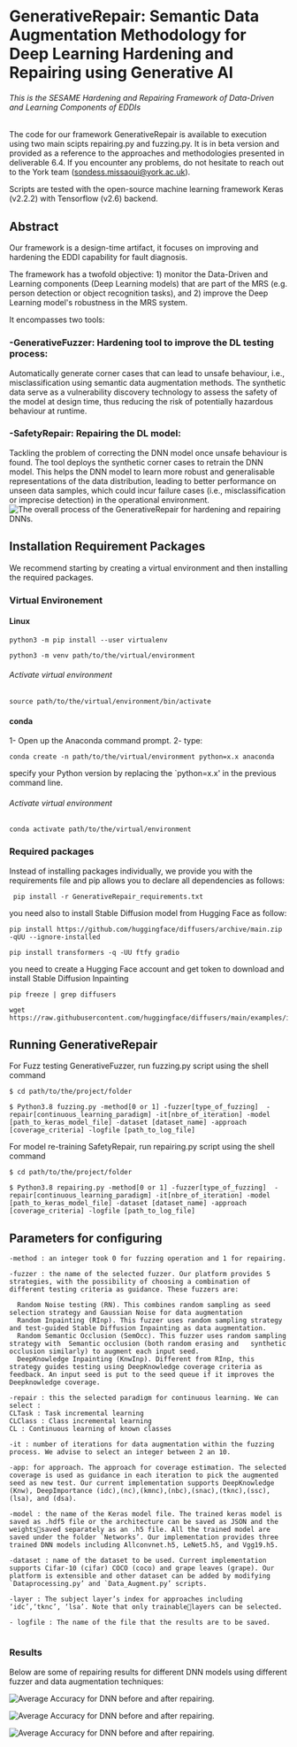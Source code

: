 # GenerativeRepair: Semantic Data Augmentation Methodology for Deep Learning Hardening and Repairing using Generative AI
###### This is the SESAME Hardening and Repairing Framework of Data-Driven and Learning Components of EDDIs

The code for our framework GenerativeRepair is available to execution using two main scipts repairing.py and fuzzing.py.
It is in beta version and provided as a reference to the approaches and methodologies presented in deliverable 6.4. 
If you encounter any problems, do not hesitate to reach out to the York team (sondess.missaoui@york.ac.uk).

Scripts are tested with the open-source machine learning framework Keras (v2.2.2) with Tensorflow (v2.6) backend.

## Abstract
Our framework is a design-time artifact, it focuses on improving and hardening the EDDI capability for fault diagnosis.

The framework has a twofold objective: 1) monitor the Data-Driven and Learning components (Deep Learning models) that are part of the MRS (e.g. person detection or object recognition tasks), and 2) improve the Deep Learning model's robustness in the MRS system.

It encompasses two tools:
### -GenerativeFuzzer: Hardening tool to improve the DL testing process: 
Automatically generate corner cases that can lead to unsafe behaviour, i.e., misclassification using semantic data augmentation methods. The synthetic data serve as a vulnerability discovery technology to assess the safety of the model at design time, thus reducing the risk of potentially hazardous behaviour at runtime.

### -SafetyRepair: Repairing the DL model:
Tackling the problem of correcting the DNN model once unsafe behaviour is found. The tool deploys the synthetic corner cases to retrain the DNN model. This helps the DNN model to learn more robust and generalisable representations of the data distribution, leading to better performance on unseen data samples, which could incur failure cases (i.e., misclassification or imprecise detection) in the operational environment.
![The overall  process of the GenerativeRepair for hardening and repairing DNNs.](https://github.com/sesame-project/MLTesting/blob/Knw/results/archi.png)

## Installation Requirement Packages
We recommend starting by creating a virtual environment and then installing the required packages.

### Virtual Environement

#### Linux
```
python3 -m pip install --user virtualenv

python3 -m venv path/to/the/virtual/environment
```
###### Activate virtual environment

```
source path/to/the/virtual/environment/bin/activate
```
####  conda 

1- Open up the Anaconda command prompt.
2- type:
```
conda create -n path/to/the/virtual/environment python=x.x anaconda

```
specify your Python version by replacing the `python=x.x' in the previous command line.

###### Activate virtual environment
```
conda activate path/to/the/virtual/environment
```
### Required packages

Instead of installing packages individually,  we provide you with the requirements file and pip allows you to declare all dependencies as follows:

```
 pip install -r GenerativeRepair_requirements.txt

```
you need also to install Stable Diffusion model from Hugging Face as follow:
```
pip install https://github.com/huggingface/diffusers/archive/main.zip -qUU --ignore-installed

pip install transformers -q -UU ftfy gradio
```
you need to create a Hugging Face account and get token to download and install Stable Diffusion Inpainting


```
pip freeze | grep diffusers

wget https://raw.githubusercontent.com/huggingface/diffusers/main/examples/inference/inpainting.py

```



## Running GenerativeRepair
For Fuzz testing GenerativeFuzzer, run fuzzing.py script using the shell command

```
$ cd path/to/the/project/folder

$ Python3.8 fuzzing.py -method[0 or 1] -fuzzer[type_of_fuzzing]  -repair[continuous_learning_paradigm] -it[nbre_of_iteration] -model [path_to_keras_model_file] -dataset [dataset_name] -approach [coverage_criteria] -logfile [path_to_log_file]

```
For model re-training SafetyRepair, run repairing.py script using the shell command

```
$ cd path/to/the/project/folder

$ Python3.8 repairing.py -method[0 or 1] -fuzzer[type_of_fuzzing]  -repair[continuous_learning_paradigm] -it[nbre_of_iteration] -model [path_to_keras_model_file] -dataset [dataset_name] -approach [coverage_criteria] -logfile [path_to_log_file]

```

## Parameters for configuring 
```
-method : an integer took 0 for fuzzing operation and 1 for repairing.

-fuzzer : the name of the selected fuzzer. Our platform provides 5 strategies, with the possibility of choosing a combination of different testing criteria as guidance. These fuzzers are:

  Random Noise testing (RN). This combines random sampling as seed selection strategy and Gaussian Noise for data augmentation
  Random Inpainting (RInp). This fuzzer uses random sampling strategy and test-guided Stable Diffusion Inpainting as data augmentation.
  Random Semantic Occlusion (SemOcc). This fuzzer uses random sampling strategy with  Semantic occlusion (both random erasing and   synthetic occlusion similarly) to augment each input seed.
  DeepKnowledge Inpainting (KnwInp). Different from RInp, this strategy guides testing using DeepKnowledge coverage criteria as feedback. An input seed is put to the seed queue if it improves the Deepknowledge coverage.

-repair : this the selected paradigm for continuous learning. We can select :
CLTask : Task incremental learning
CLClass : Class incremental learning 
CL : Continuous learning of known classes

-it : number of iterations for data augmentation within the fuzzing process. We advise to select an integer between 2 an 10.

-app: for approach. The approach for coverage estimation. The selected coverage is used as guidance in each iteration to pick the augmented seed as new test. Our current implementation supports DeepKnowledge (Knw), DeepImportance (idc),(nc),(kmnc),(nbc),(snac),(tknc),(ssc), (lsa), and (dsa).

-model : the name of the Keras model file. The trained keras model is saved as .hdf5 file or the architecture can be saved as JSON and the weightssaved separately as an .h5 file. All the trained model are saved under the folder `Networks’. Our implementation provides three trained DNN models including Allconvnet.h5, LeNet5.h5, and Vgg19.h5.

-dataset : name of the dataset to be used. Current implementation supports Cifar-10 (cifar) COCO (coco) and grape leaves (grape). Our platform is extensible and other dataset can be added by modifying `Dataprocessing.py’ and `Data_Augment.py’ scripts.

-layer : The subject layer’s index for approaches including ‘idc’,‘tknc’, ‘lsa’. Note that only trainablelayers can be selected.

- logfile : The name of the file that the results are to be saved.


```
### Results 
Below are some of repairing results for different DNN models using different fuzzer and data augmentation techniques:

![Average Accuracy for DNN before and after repairing.](https://github.com/sesame-project/MLTesting/blob/Knw/results/COCO.png)

![Average Accuracy for DNN before and after repairing.](https://github.com/sesame-project/MLTesting/blob/Knw/results/CIFAR.png)

![Average Accuracy for DNN before and after repairing.](https://github.com/sesame-project/MLTesting/blob/Knw/results/Leaves.png)
